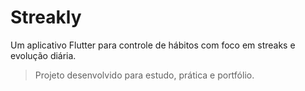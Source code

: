 # Streakly

Um aplicativo Flutter para controle de hábitos com foco em streaks e evolução diária.

> Projeto desenvolvido para estudo, prática e portfólio.
